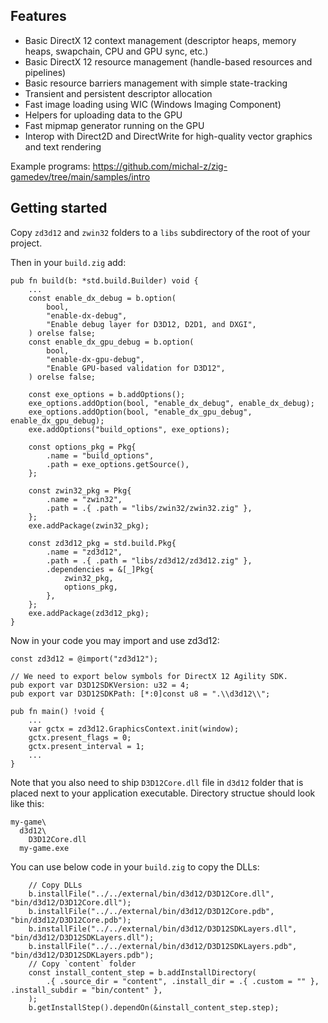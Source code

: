 ## Features

* Basic DirectX 12 context management (descriptor heaps, memory heaps, swapchain, CPU and GPU sync, etc.)
* Basic DirectX 12 resource management (handle-based resources and pipelines)
* Basic resource barriers management with simple state-tracking
* Transient and persistent descriptor allocation
* Fast image loading using WIC (Windows Imaging Component)
* Helpers for uploading data to the GPU
* Fast mipmap generator running on the GPU
* Interop with Direct2D and DirectWrite for high-quality vector graphics and text rendering

Example programs: https://github.com/michal-z/zig-gamedev/tree/main/samples/intro

## Getting started

Copy `zd3d12` and `zwin32` folders to a `libs` subdirectory of the root of your project.

Then in your `build.zig` add:

```zig
pub fn build(b: *std.build.Builder) void {
    ...
    const enable_dx_debug = b.option(
        bool,
        "enable-dx-debug",
        "Enable debug layer for D3D12, D2D1, and DXGI",
    ) orelse false;
    const enable_dx_gpu_debug = b.option(
        bool,
        "enable-dx-gpu-debug",
        "Enable GPU-based validation for D3D12",
    ) orelse false;

    const exe_options = b.addOptions();
    exe_options.addOption(bool, "enable_dx_debug", enable_dx_debug);
    exe_options.addOption(bool, "enable_dx_gpu_debug", enable_dx_gpu_debug);
    exe.addOptions("build_options", exe_options);

    const options_pkg = Pkg{
        .name = "build_options",
        .path = exe_options.getSource(),
    };

    const zwin32_pkg = Pkg{
        .name = "zwin32",
        .path = .{ .path = "libs/zwin32/zwin32.zig" },
    };
    exe.addPackage(zwin32_pkg);

    const zd3d12_pkg = std.build.Pkg{
        .name = "zd3d12",
        .path = .{ .path = "libs/zd3d12/zd3d12.zig" },
        .dependencies = &[_]Pkg{
            zwin32_pkg,
            options_pkg,
        },
    };
    exe.addPackage(zd3d12_pkg);
}
```

Now in your code you may import and use zd3d12:

```zig
const zd3d12 = @import("zd3d12");

// We need to export below symbols for DirectX 12 Agility SDK.
pub export var D3D12SDKVersion: u32 = 4;
pub export var D3D12SDKPath: [*:0]const u8 = ".\\d3d12\\";

pub fn main() !void {
    ...
    var gctx = zd3d12.GraphicsContext.init(window);
    gctx.present_flags = 0;
    gctx.present_interval = 1;
    ...
}
```

Note that you also need to ship `D3D12Core.dll` file in `d3d12` folder that is placed next to your application executable. Directory structue should look like this:

```
my-game\
  d3d12\
    D3D12Core.dll
  my-game.exe
```

You can use below code in your `build.zig` to copy the DLLs:

```zig
    // Copy DLLs
    b.installFile("../../external/bin/d3d12/D3D12Core.dll", "bin/d3d12/D3D12Core.dll");
    b.installFile("../../external/bin/d3d12/D3D12Core.pdb", "bin/d3d12/D3D12Core.pdb");
    b.installFile("../../external/bin/d3d12/D3D12SDKLayers.dll", "bin/d3d12/D3D12SDKLayers.dll");
    b.installFile("../../external/bin/d3d12/D3D12SDKLayers.pdb", "bin/d3d12/D3D12SDKLayers.pdb");
    // Copy `content` folder
    const install_content_step = b.addInstallDirectory(
        .{ .source_dir = "content", .install_dir = .{ .custom = "" }, .install_subdir = "bin/content" },
    );
    b.getInstallStep().dependOn(&install_content_step.step);
```
